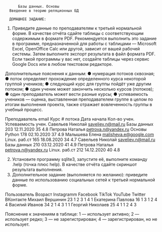           Базы данных. Основы
      Введение в теорию реляционных БД

      ДОМАШНЕЕ ЗАДАНИЕ:
1. Приведите данные по преподавателям к третьей нормальной форме. В качестве отчёта
сдайте таблицы с соответствующим содержимым в формате PDF. Рекомендуется выполнить
это задание в программе, предназначенной для работы с таблицами — Microsoft Excel,
OpenOffice Calc или другой, зависит от вашей рабочей системы. Затем выполните экспорт
результата в файл формата PDF. Если такой программы у вас нет, создайте таблицы через
сервис Google Docs или в любом текстовом редакторе.

  Дополнительные пояснения к данным:
● нумерация потоков сквозная;
● поток определяет прохождение определенного курса некоторой группой учеников;
● следующий курс для группы пойдёт уже другим потоком;
● один ученик может закончить несколько курсов (потоков);
● один преподаватель может вести разные курсы;
● успеваемость учеников — оценка, выставленная преподавателем группе в целом по
итогам выполнения проекта, также отражает вовлеченность группы в учебный
процесс.

Преподаватель     email                   Курс            # потока    Дата начала   Кол-во учен.   Успеваемость учен.
Савельев Николай  saveliev.n@mail.ru      Базы данных     203         12.11.2020    35             4.8
Петрова Наталья   petrova.n@yandex.ru     Основы Python   178         02.10.2020    37             4.9
Малышева Елена    malisheva.e@google.com  Linux. раб.ст   165         18.08.2020    34             4.7
Савельев Николай  saveliev.n@mail.ru      Базы данных     210         03.12.2020    41             4.9
Петрова Наталья   petrova.n@yandex.ru     Linux. раб.ст   212         14.12.2020    40             4.8

2. Установите программу sqlite3, запустите её, выполните команду .help (точка плюс help). В
качестве отчёта сдайте скриншот результата выполнения.
3. Дополнительное задание (выполняется по желанию): приведите данные по использованию
социальных сетей к третьей нормальной форме.

Пользователь      Возраст Instagramm  Facebook  TikTok  YouTube Twitter ВКонтакте
Михаил Вершинин   23      1           2         3       1       4       1
Екатерина Павлова 16      1           3         1       2       4       4
Василий Иванов    34      2           1         4       3       1       1
Георгий Николаев  25      4           1         1       2       4       3

Пояснение к значениям в таблице:
1 — использует активно;
2 — использует редко;
3 — не зарегистрирован;
4 — зарегистрирован, но не использует.
